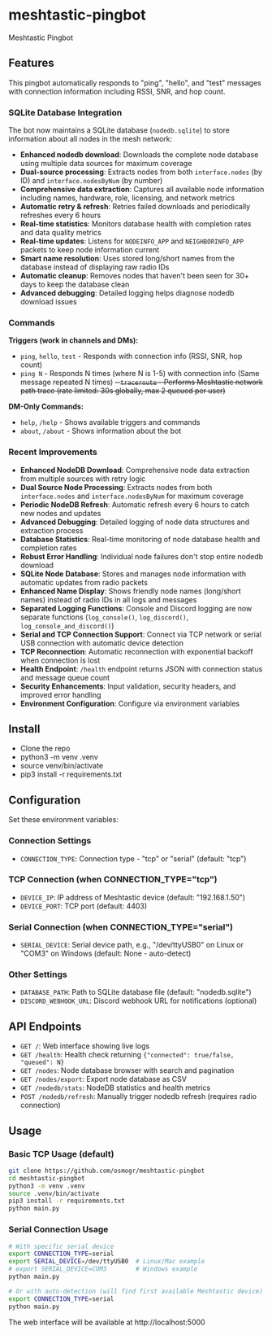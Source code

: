 # meshtastic-pingbot
Meshtastic Pingbot

## Features

This pingbot automatically responds to "ping", "hello", and "test" messages with connection information including RSSI, SNR, and hop count.

### SQLite Database Integration

The bot now maintains a SQLite database (`nodedb.sqlite`) to store information about all nodes in the mesh network:

- **Enhanced nodedb download**: Downloads the complete node database using multiple data sources for maximum coverage
- **Dual-source processing**: Extracts nodes from both `interface.nodes` (by ID) and `interface.nodesByNum` (by number)
- **Comprehensive data extraction**: Captures all available node information including names, hardware, role, licensing, and network metrics
- **Automatic retry & refresh**: Retries failed downloads and periodically refreshes every 6 hours
- **Real-time statistics**: Monitors database health with completion rates and data quality metrics
- **Real-time updates**: Listens for `NODEINFO_APP` and `NEIGHBORINFO_APP` packets to keep node information current
- **Smart name resolution**: Uses stored long/short names from the database instead of displaying raw radio IDs
- **Automatic cleanup**: Removes nodes that haven't been seen for 30+ days to keep the database clean
- **Advanced debugging**: Detailed logging helps diagnose nodedb download issues

### Commands

**Triggers (work in channels and DMs):**
- `ping`, `hello`, `test` - Responds with connection info (RSSI, SNR, hop count)
- `ping N` - Responds N times (where N is 1-5) with connection info (Same message repeated N times)
~~- `traceroute` - Performs Meshtastic network path trace (rate limited: 30s globally, max 2 queued per user)~~

**DM-Only Commands:**
- `help`, `/help` - Shows available triggers and commands
- `about`, `/about` - Shows information about the bot

### Recent Improvements

- **Enhanced NodeDB Download**: Comprehensive node data extraction from multiple sources with retry logic
- **Dual Source Node Processing**: Extracts nodes from both `interface.nodes` and `interface.nodesByNum` for maximum coverage
- **Periodic NodeDB Refresh**: Automatic refresh every 6 hours to catch new nodes and updates
- **Advanced Debugging**: Detailed logging of node data structures and extraction process
- **Database Statistics**: Real-time monitoring of node database health and completion rates
- **Robust Error Handling**: Individual node failures don't stop entire nodedb download
- **SQLite Node Database**: Stores and manages node information with automatic updates from radio packets
- **Enhanced Name Display**: Shows friendly node names (long/short names) instead of radio IDs in all logs and messages
- **Separated Logging Functions**: Console and Discord logging are now separate functions (`log_console()`, `log_discord()`, `log_console_and_discord()`)
- **Serial and TCP Connection Support**: Connect via TCP network or serial USB connection with automatic device detection
- **TCP Reconnection**: Automatic reconnection with exponential backoff when connection is lost
- **Health Endpoint**: `/health` endpoint returns JSON with connection status and message queue count
- **Security Enhancements**: Input validation, security headers, and improved error handling
- **Environment Configuration**: Configure via environment variables

## Install
- Clone the repo
- python3 -m venv .venv
- source venv/bin/activate
- pip3 install -r requirements.txt
 
## Configuration
Set these environment variables:

### Connection Settings
- `CONNECTION_TYPE`: Connection type - "tcp" or "serial" (default: "tcp")

### TCP Connection (when CONNECTION_TYPE="tcp")
- `DEVICE_IP`: IP address of Meshtastic device (default: "192.168.1.50")
- `DEVICE_PORT`: TCP port (default: 4403)

### Serial Connection (when CONNECTION_TYPE="serial")
- `SERIAL_DEVICE`: Serial device path, e.g., "/dev/ttyUSB0" on Linux or "COM3" on Windows (default: None - auto-detect)

### Other Settings 
- `DATABASE_PATH`: Path to SQLite database file (default: "nodedb.sqlite")
- `DISCORD_WEBHOOK_URL`: Discord webhook URL for notifications (optional)

## API Endpoints
- `GET /`: Web interface showing live logs
- `GET /health`: Health check returning `{"connected": true/false, "queued": N}`
- `GET /nodes`: Node database browser with search and pagination
- `GET /nodes/export`: Export node database as CSV
- `GET /nodedb/stats`: NodeDB statistics and health metrics
- `POST /nodedb/refresh`: Manually trigger nodedb refresh (requires radio connection)

## Usage

### Basic TCP Usage (default)
```bash
git clone https://github.com/osmogr/meshtastic-pingbot
cd meshtastic-pingbot
python3 -m venv .venv
source .venv/bin/activate
pip3 install -r requirements.txt
python main.py
```

### Serial Connection Usage
```bash
# With specific serial device
export CONNECTION_TYPE=serial
export SERIAL_DEVICE=/dev/ttyUSB0  # Linux/Mac example
# export SERIAL_DEVICE=COM3        # Windows example
python main.py

# Or with auto-detection (will find first available Meshtastic device)
export CONNECTION_TYPE=serial
python main.py
```

The web interface will be available at http://localhost:5000
